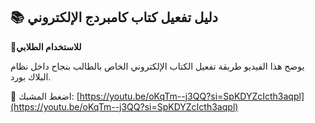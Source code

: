 ## 📚 دليل تفعيل كتاب كامبردج الإلكتروني  
**📍للاستخدام الطلابي**

يوضح هذا الفيديو طريقة تفعيل الكتاب الإلكتروني الخاص بالطالب بنجاح داخل نظام البلاك بورد.

🔗 اضغط المشبك: [https://youtu.be/oKqTm--j3QQ?si=SpKDYZcIcth3aqpl](https://youtu.be/oKqTm--j3QQ?si=SpKDYZcIcth3aqpl)
